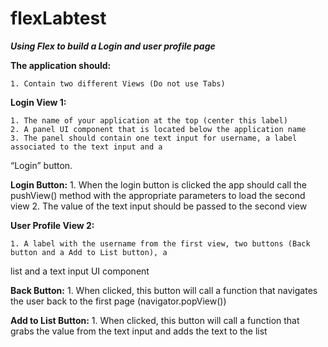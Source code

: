 flexLabtest
==========================

<b><i>Using Flex to build a Login and user profile page</i></b>

<b>The application should:</b>

    1. Contain two different Views (Do not use Tabs)

<b>Login View 1:</b>

    1. The name of your application at the top (center this label) 
    2. A panel UI component that is located below the application name
    3. The panel should contain one text input for username, a label associated to the text input and a
“Login” button.

<b>Login Button:</b>
    1. When the login button is clicked the app should call the pushView() method with the appropriate
parameters to load the second view
    2. The value of the text input should be passed to the second view
    
<b>User Profile View 2:</b>

    1. A label with the username from the first view, two buttons (Back button and a Add to List button), a
list and a text input UI component

<b>Back Button:</b>
    1. When clicked, this button will call a function that navigates the user back to the first page
(navigator.popView())

<b>Add to List Button:</b>
    1. When clicked, this button will call a function that grabs the value from the text input and adds the
text to the list
